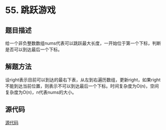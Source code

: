 # 55. 跳跃游戏

## 题目描述

给一个非负整数数组nums代表可以跳跃最大长度，一开始位于第一个下标，判断是否可以到达最后一个下标。

## 解题方法

设right表示目前可以到达的最右下表，从左到右遍历数组，更新right，如果right不能到达当前位置，则表示不可以到达最后一个下标。时间复杂度为O(n)，空间复杂度为O(n)，n代表nums的大小。

## 源代码

[源代码](../src/55-jump-game.cpp)
